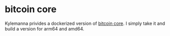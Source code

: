 # bitcoin core

Kylemanna privides a dockerized version of [bitcoin core](https://github.com/kylemanna/docker-bitcoind).
I simply take it and build a version for arm64 and amd64. 
